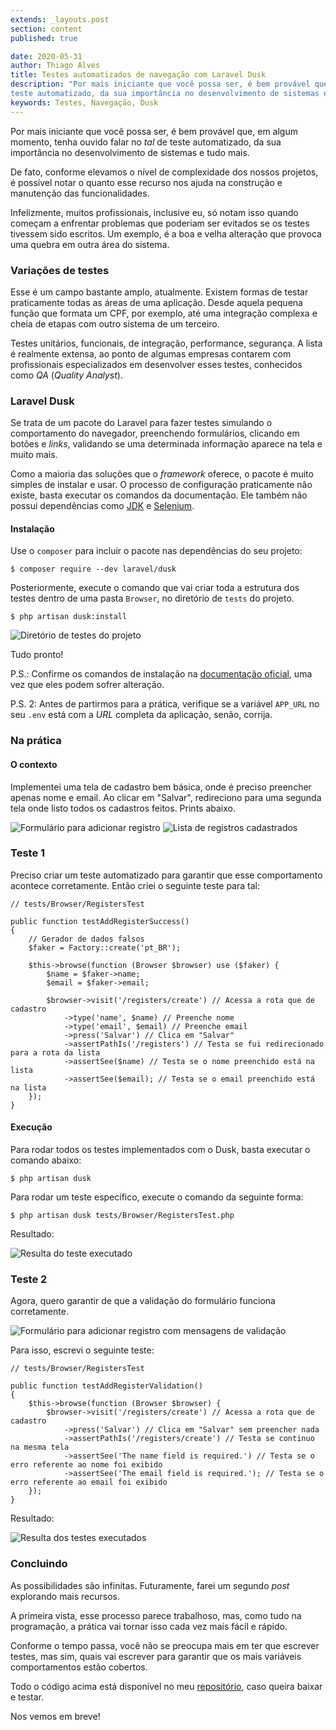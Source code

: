 ```yaml
---
extends: _layouts.post
section: content
published: true

date: 2020-05-31
author: Thiago Alves
title: Testes automatizados de navegação com Laravel Dusk
description: "Por mais iniciante que você possa ser, é bem provável que, em algum momento, tenha ouvido falar no tal de
teste automatizado, da sua importância no desenvolvimento de sistemas e tudo mais."
keywords: Testes, Navegação, Dusk
---
```


Por mais iniciante que você possa ser, é bem provável que, em algum momento, tenha ouvido falar no _tal_ de teste
automatizado, da sua importância no desenvolvimento de sistemas e tudo mais.

De fato, conforme elevamos o nível de complexidade dos nossos projetos, é possível notar o quanto esse recurso nos ajuda
na construção e manutenção das funcionalidades.

Infelizmente, muitos profissionais, inclusive eu, só notam isso quando começam a enfrentar problemas que poderiam ser
evitados se os testes tivessem sido escritos. Um exemplo, é a boa e velha alteração que provoca uma quebra em outra área
do sistema.

### Variações de testes

Esse é um campo bastante amplo, atualmente. Existem formas de testar praticamente todas as áreas de uma aplicação. Desde
aquela pequena função que formata um CPF, por exemplo, até uma integração complexa e cheia de etapas com outro sistema
de um terceiro.

Testes unitários, funcionais, de integração, performance, segurança. A lista é realmente extensa, ao ponto de algumas
empresas contarem com profissionais especializados em desenvolver esses testes, conhecidos como _QA_ (_Quality
Analyst_).

### Laravel Dusk

Se trata de um pacote do Laravel para fazer testes simulando o comportamento do navegador, preenchendo formulários,
clicando em botões e _links_, validando se uma determinada informação aparece na tela e muito mais.

Como a maioria das soluções que o _framework_ oferece, o pacote é muito simples de instalar e usar. O processo de
configuração praticamente não existe, basta executar os comandos da documentação. Ele também não possui dependências
como [JDK](https://www.google.com/search?q=JDK) e [Selenium](https://www.selenium.dev).

#### Instalação

Use o `composer` para incluir o pacote nas dependências do seu projeto:

```shell
$ composer require --dev laravel/dusk
```

Posteriormente, execute o comando que vai criar toda a estrutura dos testes dentro de uma pasta `Browser`, no diretório
de `tests` do projeto.

```shell
$ php artisan dusk:install
```

<img src="/assets/images/post-laravel-dusk/tests-directory.png" alt="Diretório de testes do projeto" />

Tudo pronto!

P.S.: Confirme os comandos de instalação na [documentação oficial](https://laravel.com/docs/dusk), uma vez que eles
podem sofrer alteração.

P.S. 2: Antes de partirmos para a prática, verifique se a variável `APP_URL` no seu `.env` está com a _URL_ completa da
aplicação, senão, corrija.

### Na prática

#### O contexto

Implementei uma tela de cadastro bem básica, onde é preciso preencher apenas nome e email. Ao clicar em "Salvar",
redireciono para uma segunda tela onde listo todos os cadastros feitos. Prints abaixo.

<img src="/assets/images/post-laravel-dusk/form.png" alt="Formulário para adicionar registro" />

<img src="/assets/images/post-laravel-dusk/list.png" alt="Lista de registros cadastrados" />

### Teste 1

Preciso criar um teste automatizado para garantir que esse comportamento acontece corretamente. Então criei o seguinte
teste para tal:

```
// tests/Browser/RegistersTest

public function testAddRegisterSuccess()
{
    // Gerador de dados falsos
    $faker = Factory::create('pt_BR');

    $this->browse(function (Browser $browser) use ($faker) {
        $name = $faker->name;
        $email = $faker->email;

        $browser->visit('/registers/create') // Acessa a rota que de cadastro
            ->type('name', $name) // Preenche nome
            ->type('email', $email) // Preenche email
            ->press('Salvar') // Clica em "Salvar"
            ->assertPathIs('/registers') // Testa se fui redirecionado para a rota da lista
            ->assertSee($name) // Testa se o nome preenchido está na lista
            ->assertSee($email); // Testa se o email preenchido está na lista
    });
}
```

#### Execução

Para rodar todos os testes implementados com o Dusk, basta executar o comando abaixo:

```shell
$ php artisan dusk
```

Para rodar um teste específico, execute o comando da seguinte forma:

```shell
$ php artisan dusk tests/Browser/RegistersTest.php
```

Resultado:

<img src="/assets/images/post-laravel-dusk/run-all.png" alt="Resulta do teste executado" />

### Teste 2

Agora, quero garantir de que a validação do formulário funciona corretamente.

<img src="/assets/images/post-laravel-dusk/form-validation.png" alt="Formulário para adicionar registro com mensagens de validação" />

Para isso, escrevi o seguinte teste:

```
// tests/Browser/RegistersTest

public function testAddRegisterValidation()
{
    $this->browse(function (Browser $browser) {
        $browser->visit('/registers/create') // Acessa a rota que de cadastro
            ->press('Salvar') // Clica em "Salvar" sem preencher nada
            ->assertPathIs('/registers/create') // Testa se continuo na mesma tela
            ->assertSee('The name field is required.') // Testa se o erro referente ao nome foi exibido
            ->assertSee('The email field is required.'); // Testa se o erro referente ao email foi exibido
    });
}
```

Resultado:

<img src="/assets/images/post-laravel-dusk/run-all-2.png" alt="Resulta dos testes executados" />

### Concluindo

As possibilidades são infinitas. Futuramente, farei um segundo _post_ explorando mais recursos.

A primeira vista, esse processo parece trabalhoso, mas, como tudo na programação, a prática vai tornar isso cada vez
mais fácil e rápido.

Conforme o tempo passa, você não se preocupa mais em ter que escrever testes, mas sim, quais vai escrever para garantir
que os mais variáveis comportamentos estão cobertos.

Todo o código acima está disponível no meu [repositório](https://github.com/thiagoalves-dev/laravel-storage-example),
caso
queira baixar e testar.

Nos vemos em breve!
